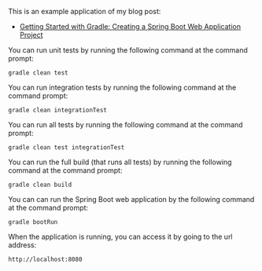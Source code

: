 This is an example application of my blog post:

* [Getting Started with Gradle: Creating a Spring Boot Web Application Project](http://www.petrikainulainen.net/programming/gradle/getting-started-with-gradle-creating-a-spring-boot-web-application-project/)

You can run unit tests by running the following command at the command prompt:

    gradle clean test

You can run integration tests by running the following command at the command prompt:

    gradle clean integrationTest

You can run all tests by running the following command at the command prompt:

    gradle clean test integrationTest
    
You can run the full build (that runs all tests) by running the following command at the command prompt:

    gradle clean build

You can can run the Spring Boot web application by the following command at the command prompt:

    gradle bootRun
    
When the application is running, you can access it by going to the url address:

    http://localhost:8080